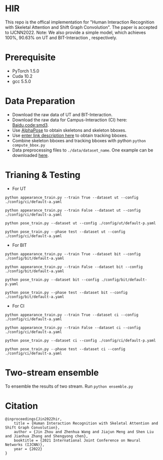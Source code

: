 # HIR
This repo is the offical implementation for "Human Interaction Recognition with Skeletal Attention and Shift Graph Convolution". The paper is accepted to IJCNN2022. 
Note: We also provide a simple model, which achieves 100%, 90.63%  on UT  and BIT-Interaction , respectively.
# Prerequisite

 - PyTorch 1.5.0
 - Cuda 10.2
 - gcc 5.5.0
# Data Preparation
 - Download the raw data of UT and BIT-Interaction. 
 - Download the raw data for Campus-Interaction (CI) here: [Baidu,code:smd3](https://pan.baidu.com/share/init?surl=gDiufsvR-v7IdNCShXoYBg).
 - Use [AlphaPose](https://github.com/MVIG-SJTU/AlphaPose) to obtain skeletons and skeleton bboxes.
 - Use [enter link description here](https://github.com/ifzhang/FairMOT) to obtain tracking bboxes.
 - Combine skeleton bboxes and tracking bboxes with python `python compute_bbox.py`
 - Data preprocessing files to `./data/dataset_name`. One example can be downloaded [here](https://pan.baidu.com/share/init?surl=gDiufsvR-v7IdNCShXoYBg).
# Trianing & Testing
 - For UT
 
 `python appearance_train.py --train True --dataset ut --config ./config/ci/default-a.yaml`
 
 `python appearance_train.py --train False --dataset ut --config ./config/ci/default-a.yaml`
 
 `python pose_train.py --dataset ut --config ./config/ut/default-p.yaml`
 
 `python pose_train.py --phase test --dataset ut --config ./config/ci/default-a.yaml`
 
 - For BIT
 
 `python appearance_train.py --train True --dataset bit --config ./config/bit/default-a.yaml`
 
 `python appearance_train.py --train False --dataset bit --config ./config/bit/default-a.yaml`
 
 `python pose_train.py --dataset bit --config ./config/bit/default-p.yaml`
 
 `python pose_train.py --phase test --dataset bit --config ./config/bit/default-a.yaml`
 
  - For CI
  
 `python appearance_train.py --train True --dataset ci --config ./config/ci/default-a.yaml`
 
 `python appearance_train.py --train False --dataset ci --config ./config/ci/default-a.yaml`
 
 `python pose_train.py --dataset ci --config ./config/ci/default-p.yaml`
 
 `python pose_train.py --phase test --dataset ci --config ./config/ci/default-a.yaml`
 
 # Two-stream ensemble
 To ensemble the results of two stream. Run `python ensemble.py`
 # Citation
    @inproceedings{Jin2022hir,
	    title = {Human Interaction Recognition with Skeletal Attention and Shift Graph Convolution},
	    author = {Jin Zhou and Zhenhua Wang and Jiajun Meng and Shen Liu and Jianhua Zhang and Shengyong chen},
	    booktitle = {2021 International Joint Conference on Neural Networks (IJCNN)},
	    year = {2022}
    }
